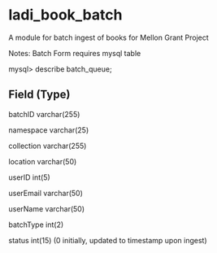 # ladi_book_batch
A module for batch ingest of books for Mellon Grant Project

Notes:
Batch Form requires mysql table

mysql> describe batch_queue;

Field (Type)
--------------------
batchID varchar(255)

namespace varchar(25)

collection varchar(255)

location varchar(50)

userID int(5)

userEmail varchar(50)

userName varchar(50)

batchType int(2)

status int(15) (0 initially, updated to timestamp upon ingest)

